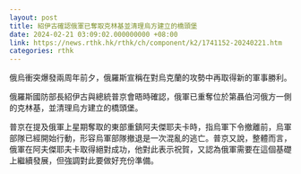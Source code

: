 ```yaml
---
layout: post
title: 紹伊古確認俄軍已奪取克林基並清理烏方建立的橋頭堡
date: 2024-02-21 03:09:02.000000000 +08:00
link: https://news.rthk.hk/rthk/ch/component/k2/1741152-20240221.htm
categories: rthk
---
```


俄烏衝突爆發兩周年前夕，俄羅斯宣稱在對烏克蘭的攻勢中再取得新的軍事勝利。

俄羅斯國防部長紹伊古與總統普京會晤時確認，俄軍已重奪位於第聶伯河俄方一側的克林基，並清理烏方建立的橋頭堡。

普京在提及俄軍上星期奪取的東部重鎮阿夫傑耶夫卡時，指烏軍下令撤離前，烏軍部隊已經開始行動，形容烏軍部隊撤退是一次混亂的逃亡。普京又說，整體而言，俄軍在阿夫傑耶夫卡取得絕對成功，他對此表示祝賀，又認為俄軍需要在這個基礎上繼續發展，但強調對此要做好充份準備。
